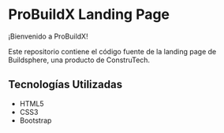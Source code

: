 # ProBuildX Landing Page

¡Bienvenido a ProBuildX!

Este repositorio contiene el código fuente de la landing page de Buildsphere, una producto de ConstruTech.

## Tecnologías Utilizadas

- HTML5
- CSS3
- Bootstrap

